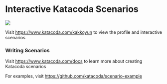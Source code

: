 # Interactive Katacoda Scenarios

[![](http://shields.katacoda.com/katacoda/kakkoyun/count.svg)](https://www.katacoda.com/kakkoyun "Get your profile on Katacoda.com")

Visit https://www.katacoda.com/kakkoyun to view the profile and interactive scenarios

### Writing Scenarios
Visit https://www.katacoda.com/docs to learn more about creating Katacoda scenarios

For examples, visit https://github.com/katacoda/scenario-example
